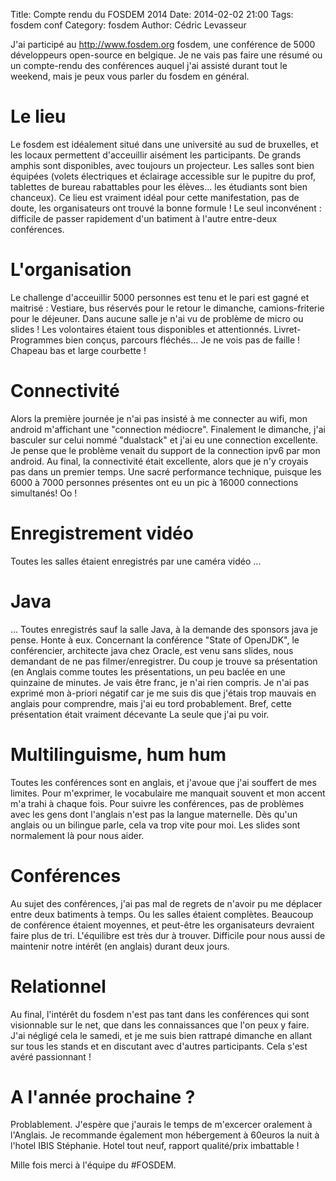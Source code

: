 Title: Compte rendu du FOSDEM 2014
Date: 2014-02-02 21:00 
Tags: fosdem conf
Category: fosdem
Author: Cédric Levasseur

J'ai participé au http://www.fosdem.org fosdem, une conférence de 5000 développeurs open-source en belgique.
Je ne vais pas faire une résumé ou un compte-rendu des conférences auquel j'ai assisté durant tout le weekend, mais je peux vous parler du fosdem en général.

Le lieu
=======
Le fosdem est idéalement situé dans une université au sud de bruxelles, et les locaux permettent d'acceuillir aisément les participants. De grands amphis sont disponibles, avec toujours un projecteur. Les salles sont bien équipées (volets électriques et éclairage accessible sur le pupitre du prof, tablettes de bureau rabattables pour les élèves... les étudiants sont bien chanceux). Ce lieu est vraiment idéal pour cette manifestation, pas de doute, les organisateurs ont trouvé la bonne formule ! Le seul inconvénent : difficile de passer rapidement d'un batiment à l'autre entre-deux conférences.

L'organisation
==============
Le challenge d'acceuillir 5000 personnes est tenu et le pari est gagné et maitrisé : Vestiare, bus réservés pour le retour le dimanche, camions-friterie pour le déjeuner. Dans aucune salle je n'ai vu de problème de micro ou slides ! Les volontaires étaient tous disponibles et attentionnés. Livret-Programmes bien conçus, parcours fléchés... Je ne vois pas de faille ! Chapeau bas et large courbette !

Connectivité
============
Alors la première journée je n'ai pas insisté à me connecter au wifi, mon android m'affichant une "connection médiocre". Finalement le dimanche, j'ai basculer sur celui nommé "dualstack" et j'ai eu une connection excellente. Je pense que le problème venait du support de la connection ipv6 par mon android. Au final, la connectivité était excellente, alors que je n'y croyais pas dans un premier temps. Une sacré performance technique, puisque les 6000 à 7000 personnes présentes ont eu un pic à 16000 connections simultanés! Oo ! 

Enregistrement vidéo
====================
Toutes les salles étaient enregistrés par une caméra vidéo ...

Java
====
... Toutes enregistrés sauf la salle Java, à la demande des sponsors java je pense. Honte à eux.
Concernant la conférence "State of OpenJDK", le conférencier, architecte java chez Oracle, est venu sans slides, nous demandant de ne pas filmer/enregistrer. Du coup je trouve sa présentation (en Anglais comme toutes les présentations, un peu baclée en une quinzaine de minutes. Je vais être franc, je n'ai rien compris. Je n'ai pas exprimé mon à-priori négatif car je me suis dis que j'étais trop mauvais en anglais pour comprendre, mais j'ai eu tord probablement. Bref, cette présentation était vraiment décevante La seule que j'ai pu voir.

Multilinguisme, hum hum 
==============
Toutes les conférences sont en anglais, et j'avoue que j'ai souffert de mes limites. Pour m'exprimer, le vocabulaire me manquait souvent et mon accent m'a trahi à chaque fois. Pour suivre les conférences, pas de problèmes avec les gens dont l'anglais n'est pas la langue maternelle. Dès qu'un anglais ou un bilingue parle, cela va trop vite pour moi. Les slides sont normalement là pour nous aider.

Conférences
=============
Au sujet des conférences, j'ai pas mal de regrets de n'avoir pu me déplacer entre deux batiments à temps. Ou les salles étaient complètes. Beaucoup de conférence étaient moyennes, et peut-être les organisateurs devraient faire plus de tri. L'équilibre est très dur à trouver. Difficile pour nous aussi de maintenir notre intérêt (en anglais) durant deux jours.

Relationnel
===========
Au final, l'intérêt du fosdem n'est pas tant dans les conférences qui sont visionnable sur le net, que dans les connaissances que l'on peux y faire. J'ai négligé cela le samedi, et je me suis bien rattrapé dimanche en allant sur tous les stands et en discutant avec d'autres participants. Cela s'est avéré passionnant !

A l'année prochaine ?
=====================
Problablement. J'espère que j'aurais le temps de m'excercer oralement à l'Anglais. Je recommande également mon hébergement à 60euros la nuit à l'hotel IBIS Stéphanie. Hotel tout neuf, rapport qualité/prix imbattable !

Mille fois merci à l'équipe du #FOSDEM.


